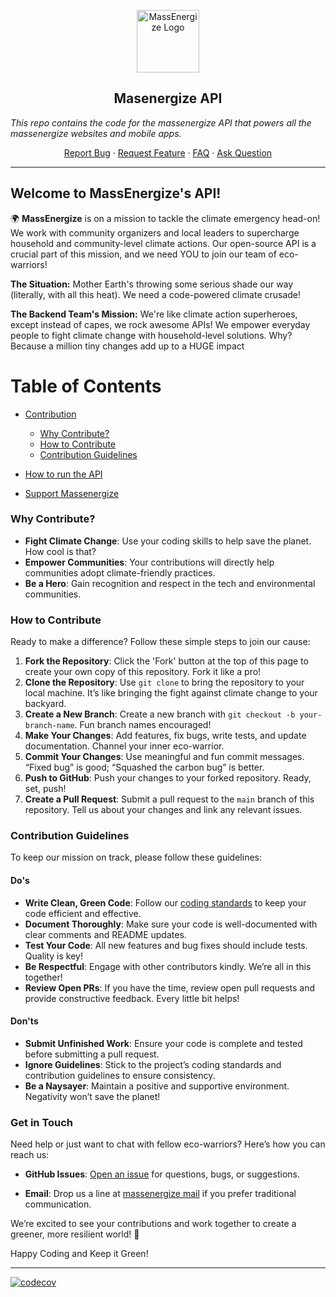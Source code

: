 <p align="center">
 <img width="100px" src="https://www.massenergize.org/wp-content/uploads/2023/03/MassEnergize-logo.png" align="center" alt="MassEnergize Logo" />
 <h2 align="center">Masenergize API</h2>
 <i align="center">This repo contains the code for the massenergize API that powers all the massenergize websites and mobile apps.</p>
</i>
  <p align="center">
    <a href="https://github.com/anuraghazra/github-readme-stats/issues/new?assignees=&labels=bug&projects=&template=bug_report.yml">Report Bug</a>
    ·
    <a href="https://github.com/anuraghazra/github-readme-stats/issues/new?assignees=&labels=enhancement&projects=&template=feature_request.yml">Request Feature</a>
    ·
    <a href="https://github.com/anuraghazra/github-readme-stats/discussions/1770">FAQ</a>
    ·
    <a href="https://github.com/anuraghazra/github-readme-stats/discussions/new?category=q-a">Ask Question</a>
  </p>
</p>

---

## Welcome to MassEnergize's API!

🌍 **MassEnergize** is on a mission to tackle the climate emergency head-on! We work with community organizers and local leaders to supercharge household and community-level climate actions. Our open-source API is a crucial part of this mission, and we need YOU to join our team of eco-warriors!

**The Situation:** Mother Earth's throwing some serious shade our way (literally, with all this heat). We need a code-powered climate crusade!

**The Backend Team's Mission:** We're like climate action superheroes, except instead of capes, we rock awesome APIs! We empower everyday people to fight climate change with household-level solutions. Why? Because a million tiny changes add up to a HUGE impact

# Table of Contents

- [Contribution]()

  - [Why Contribute?](#contribution)
  - [How to Contribute](#how-to-contribute)
  - [Contribution Guidelines](#contribution-guidelines)

- [How to run the API](src/README.md)
- [Support Massenergize](https://massenergize.app.neoncrm.com/forms/donation)

### Why Contribute? <a id="contribution"></a>

- **Fight Climate Change**: Use your coding skills to help save the planet. How cool is that?
- **Empower Communities**: Your contributions will directly help communities adopt climate-friendly practices.
- **Be a Hero**: Gain recognition and respect in the tech and environmental communities.

### How to Contribute <a id="how-to-contribute"></a>

Ready to make a difference? Follow these simple steps to join our cause:

1. **Fork the Repository**: Click the 'Fork' button at the top of this page to create your own copy of this repository. Fork it like a pro!
2. **Clone the Repository**: Use `git clone` to bring the repository to your local machine. It’s like bringing the fight against climate change to your backyard.
3. **Create a New Branch**: Create a new branch with `git checkout -b your-branch-name`. Fun branch names encouraged!
4. **Make Your Changes**: Add features, fix bugs, write tests, and update documentation. Channel your inner eco-warrior.
5. **Commit Your Changes**: Use meaningful and fun commit messages. “Fixed bug” is good; “Squashed the carbon bug” is better.
6. **Push to GitHub**: Push your changes to your forked repository. Ready, set, push!
7. **Create a Pull Request**: Submit a pull request to the `main` branch of this repository. Tell us about your changes and link any relevant issues.

### Contribution Guidelines <a id="contribution-guidelines"></a>

To keep our mission on track, please follow these guidelines:

#### Do's

- **Write Clean, Green Code**: Follow our [coding standards](link-to-coding-standards) to keep your code efficient and effective.
- **Document Thoroughly**: Make sure your code is well-documented with clear comments and README updates.
- **Test Your Code**: All new features and bug fixes should include tests. Quality is key!
- **Be Respectful**: Engage with other contributors kindly. We’re all in this together!
- **Review Open PRs**: If you have the time, review open pull requests and provide constructive feedback. Every little bit helps!

#### Don'ts

- **Submit Unfinished Work**: Ensure your code is complete and tested before submitting a pull request.
- **Ignore Guidelines**: Stick to the project’s coding standards and contribution guidelines to ensure consistency.
- **Be a Naysayer**: Maintain a positive and supportive environment. Negativity won’t save the planet!

### Get in Touch

Need help or just want to chat with fellow eco-warriors? Here’s how you can reach us:

- **GitHub Issues**: [Open an issue](https://github.com/anuraghazra/github-readme-stats/issues/new?assignees=&labels=bug&projects=&template=bug_report.yml) for questions, bugs, or suggestions.
<!-- - **Discord**: Join our [Discord community](link-to-discord) for real-time support, discussion, and climate memes. -->
- **Email**: Drop us a line at [massenergize mail](mailto:info@massenergize.org) if you prefer traditional communication.

We’re excited to see your contributions and work together to create a greener, more resilient world! 🌱

Happy Coding and Keep it Green!

---

</p>

[![codecov](https://codecov.io/gh/massenergize/api/graph/badge.svg?token=KYFAUXOAP4)](https://codecov.io/gh/massenergize/api)
